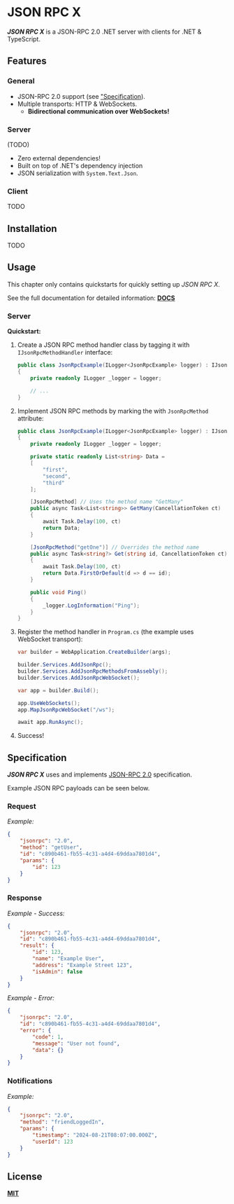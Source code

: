 # JSON RPC X

**_JSON RPC X_** is a JSON-RPC 2.0 .NET server with clients for .NET & TypeScript.

## Features

### General

- JSON-RPC 2.0 support (see ["Specification](#specification)).
- Multiple transports: HTTP & WebSockets.
    - **Bidirectional communication over WebSockets!**

### Server

(TODO)

- Zero external dependencies!
- Built on top of .NET's dependency injection
- JSON serialization with `System.Text.Json`.

### Client

TODO

## Installation

TODO

## Usage

This chapter only contains quickstarts for quickly setting up _JSON RPC X_.

See the full documentation for detailed information: **[DOCS](./docs/index.md)**

### Server

**Quickstart:**

1. Create a JSON RPC method handler class by tagging it with `IJsonRpcMethodHandler` interface:
    ```cs
    public class JsonRpcExample(ILogger<JsonRpcExample> logger) : IJsonRpcMethodHandler
    {
        private readonly ILogger _logger = logger;

        // ...
    }
    ```

2. Implement JSON RPC methods by marking the with `JsonRpcMethod` attribute:
    ```cs
    public class JsonRpcExample(ILogger<JsonRpcExample> logger) : IJsonRpcMethodHandler
    {
        private readonly ILogger _logger = logger;

        private static readonly List<string> Data =
        [
            "first",
            "second",
            "third"
        ];

        [JsonRpcMethod] // Uses the method name "GetMany"
        public async Task<List<string>> GetMany(CancellationToken ct)
        {
            await Task.Delay(100, ct)
            return Data;
        }

        [JsonRpcMethod("getOne")] // Overrides the method name
        public async Task<string?> Get(string id, CancellationToken ct)
        {
            await Task.Delay(100, ct)
            return Data.FirstOrDefault(d => d == id);
        }

        public void Ping()
        {
            _logger.LogInformation("Ping");
        }
    }
    ```

3. Register the method handler in `Program.cs` (the example uses WebSocket transport):
    ```cs
    var builder = WebApplication.CreateBuilder(args);

    builder.Services.AddJsonRpc();
    builder.Services.AddJsonRpcMethodsFromAssebly();
    builder.Services.AddJsonRpcWebSocket();

    var app = builder.Build();

    app.UseWebSockets();
    app.MapJsonRpcWebSocket("/ws");

    await app.RunAsync();
    ```

4. Success!

## Specification

**_JSON RPC X_** uses and implements
[JSON-RPC 2.0](https://www.jsonrpc.org/specification)
specification.

Example JSON RPC payloads can be seen below.

### Request


_Example:_
```json
{
    "jsonrpc": "2.0",
    "method": "getUser",
    "id": "c890b461-fb55-4c31-a4d4-69ddaa7801d4",
    "params": {
        "id": 123
    }
}
```

### Response

_Example - Success:_
```json
{
    "jsonrpc": "2.0",
    "id": "c890b461-fb55-4c31-a4d4-69ddaa7801d4",
    "result": {
        "id": 123,
        "name": "Example User",
        "address": "Example Street 123",
        "isAdmin": false
    }
}
```

_Example - Error:_
```json
{
    "jsonrpc": "2.0",
    "id": "c890b461-fb55-4c31-a4d4-69ddaa7801d4",
    "error": {
        "code": 1,
        "message": "User not found",
        "data": {}
    }
}
```

### Notifications

_Example:_
```json
{
    "jsonrpc": "2.0",
    "method": "friendLoggedIn",
    "params": {
        "timestamp": "2024-08-21T08:07:00.000Z",
        "userId": 123
    }
}
```

## License

[**MIT**](./LICENSE)
